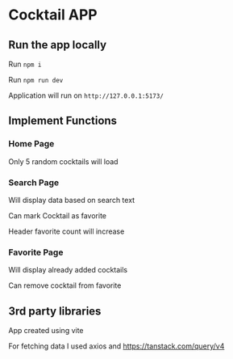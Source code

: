 # Cocktail APP

## Run the app locally

Run `npm i`

Run `npm run dev`

Application will run on `http://127.0.0.1:5173/`


## Implement Functions

### Home Page

Only 5 random cocktails will load

### Search Page

Will display data based on search text

Can mark Cocktail as favorite

Header favorite count will increase

### Favorite Page

Will display already added cocktails

Can remove cocktail from favorite


## 3rd party libraries

App created using vite

For fetching data I used axios and https://tanstack.com/query/v4 


